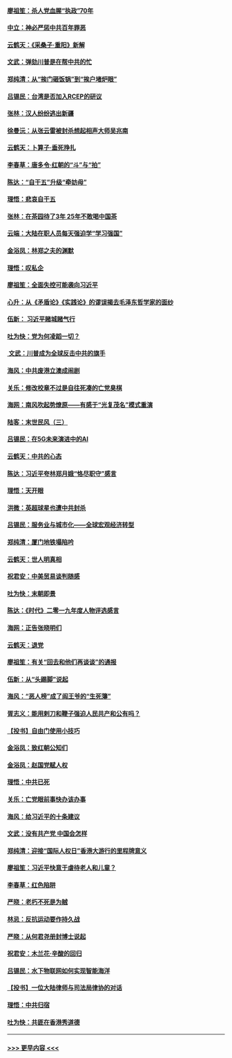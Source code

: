 #### [廖祖笙：杀人党血腥“执政”70年](../pages/nsc993/n11745144.md?t=12270144) 
#### [中立：神必严惩中共百年罪恶](../pages/nsc993/n11744970.md?t=12270144) 
#### [云鹤天：《采桑子‧重阳》新解](../pages/nsc993/n11744948.md?t=12270144) 
#### [文武：弹劾川普是在帮中共的忙](../pages/nsc993/n11744758.md?t=12270144) 
#### [郑纯清：从“挨门砸饭锅”到“挨户堵炉眼”](../pages/nsc993/n11744745.md?t=12270144) 
#### [吕锡民：台湾是否加入RCEP的研议](../pages/nsc993/n11744701.md?t=12270144) 
#### [张林：汉人纷纷逃出新疆](../pages/nsc993/n11743530.md?t=12270144) 
#### [徐曼沅：从张云雷被封杀想起相声大师吴兆南](../pages/nsc993/n11741816.md?t=12270144) 
#### [云鹤天：卜算子‧垂死挣扎](../pages/nsc993/n11739956.md?t=12270144) 
#### [李春草：唐多令‧红朝的“斗”与“拍”](../pages/nsc993/n11739830.md?t=12270144) 
#### [陈达：“自干五”升级“牵妨母”](../pages/nsc993/n11739724.md?t=12270144) 
#### [理悟：悲哀自干五](../pages/nsc993/n11739547.md?t=12270144) 
#### [张林：在茶园待了3年 25年不敢喝中国茶](../pages/nsc993/n11739240.md?t=12270144) 
#### [云端：大陆在职人员每天强迫学“学习强国”](../pages/nsc993/n11738735.md?t=12270144) 
#### [金浴凤：林郑之夫的渊默](../pages/nsc993/n11737735.md?t=12270144) 
#### [理悟：叹私企](../pages/nsc993/n11737715.md?t=12270144) 
#### [廖祖笙：全面失控可能袭向习近平](../pages/nsc993/n11737704.md?t=12270144) 
#### [心升：从《矛盾论》《实践论》的谬误揭去毛泽东哲学家的面纱](../pages/nsc993/n11736962.md?t=12270144) 
#### [伍新： 习近平赌城赌气行](../pages/nsc993/n11736929.md?t=12270144) 
#### [吐为快：党为何凌蹈一切？](../pages/nsc993/n11736915.md?t=12270144) 
#### [ 文武：川普成为全球反击中共的旗手](../pages/nsc993/n11736882.md?t=12270144) 
#### [海风：中共废港立澳成闹剧](../pages/nsc993/n11735857.md?t=12270144) 
#### [关乐：修改校章不过是自往死凑的亡党臭棋](../pages/nsc993/n11735097.md?t=12270144) 
#### [海网：南风吹起势燎原——有感于“光复茂名”模式重演](../pages/nsc993/n11732308.md?t=12270144) 
#### [陆客：末世民风（三）](../pages/nsc993/n11732211.md?t=12270144) 
#### [吕锡民：在5G未来演进中的AI](../pages/nsc993/n11730010.md?t=12270144) 
#### [云鹤天：中共的心态](../pages/nsc993/n11729906.md?t=12270144) 
#### [陈达：习近平夸林郑月娥“恪尽职守”感言](../pages/nsc993/n11729881.md?t=12270144) 
#### [理悟：天开眼](../pages/nsc993/n11729699.md?t=12270144) 
#### [洪微：英超球星也遭中共封杀](../pages/nsc993/n11727243.md?t=12270144) 
#### [吕锡民：服务业与城市化——全球宏观经济转型](../pages/nsc993/n11725845.md?t=12270144) 
#### [郑纯清：厦门地铁塌陷吟](../pages/nsc993/n11725813.md?t=12270144) 
#### [云鹤天：世人明真相](../pages/nsc993/n11725621.md?t=12270144) 
#### [祝君安：中美贸易谈判随感](../pages/nsc993/n11725609.md?t=12270144) 
#### [吐为快：末朝即景](../pages/nsc993/n11723365.md?t=12270144) 
#### [陈达：《时代》二零一九年度人物评选感言](../pages/nsc993/n11723337.md?t=12270144) 
#### [海网：正告张晓明们](../pages/nsc993/n11723228.md?t=12270144) 
#### [云鹤天：退党](../pages/nsc993/n11723056.md?t=12270144) 
#### [廖祖笙：有关“回去和他们再谈谈”的通报](../pages/nsc993/n11722442.md?t=12270144) 
#### [伍新：从“头踢脚”说起](../pages/nsc993/n11722429.md?t=12270144) 
#### [海风：“恶人榜”成了阎王爷的“生死簿”](../pages/nsc993/n11722272.md?t=12270144) 
#### [胥志义：能用剌刀和鞭子强迫人民共产和公有吗？](../pages/nsc993/n11720569.md?t=12270144) 
#### [【投书】自由门使用小技巧](../pages/nsc993/n11720180.md?t=12270144) 
#### [金浴凤：致红朝公知们](../pages/nsc993/n11720563.md?t=12270144) 
#### [金浴凤：赵国党赋人权](../pages/nsc993/n11720533.md?t=12270144) 
#### [理悟：中共已死](../pages/nsc993/n11720233.md?t=12270144) 
#### [关乐：亡党眼前事快办该办事](../pages/nsc993/n11719160.md?t=12270144) 
#### [海风：给习近平的十条建议](../pages/nsc993/n11717616.md?t=12270144) 
#### [文武：没有共产党 中国会怎样](../pages/nsc993/n11717584.md?t=12270144) 
#### [郑纯清：迎接“国际人权日”香港大游行的里程牌意义](../pages/nsc993/n11717417.md?t=12270144) 
#### [廖祖笙：习近平快意于虐待老人和儿童？](../pages/nsc993/n11715313.md?t=12270144) 
#### [李春草：红色陷阱](../pages/nsc993/n11715029.md?t=12270144) 
#### [严晓：老朽不死是为贼](../pages/nsc993/n11712910.md?t=12270144) 
#### [林忌：反抗运动要作持久战](../pages/nsc993/n11712623.md?t=12270144) 
#### [严晓：从何君尧册封博士说起](../pages/nsc993/n11712465.md?t=12270144) 
#### [祝君安：木兰花·辛酸的回归](../pages/nsc993/n11712381.md?t=12270144) 
#### [吕锡民：水下物联网如何实现智能海洋](../pages/nsc993/n11711158.md?t=12270144) 
#### [【投书】一位大陆律师与司法局律协的对话](../pages/nsc993/n11709675.md?t=12270144) 
#### [理悟：中共归宿](../pages/nsc993/n11710059.md?t=12270144) 
#### [吐为快：共匪在香港秀道德](../pages/nsc993/n11709979.md?t=12270144) 

----
#### [ >>> 更早内容 <<< ](../indexes/nsc993-earlier.md)
